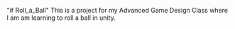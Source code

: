 "# Roll_a_Ball" 
This is a project for my Advanced Game Design Class where I am am learning to roll a ball in unity.
